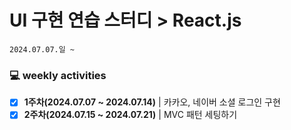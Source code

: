 # UI 구현 연습 스터디 > React.js
```
2024.07.07.일 ~
```

### 💻 weekly activities
- [x] **1주차(2024.07.07 ~ 2024.07.14)** | 카카오, 네이버 소셜 로그인 구현
- [x] **2주차(2024.07.15 ~ 2024.07.21)** | MVC 패턴 세팅하기
